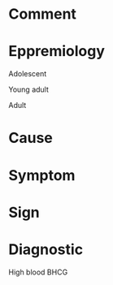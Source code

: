 # Comment

# Eppremiology

Adolescent

Young adult

Adult

# Cause

# Symptom

# Sign

# Diagnostic

High blood BHCG
